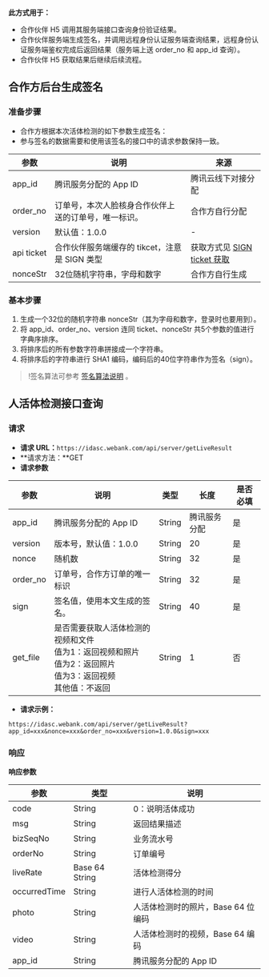 **此方式用于：**
- 合作伙伴 H5 调用其服务端接口查询身份验证结果。
- 合作伙伴服务端生成签名，并调用远程身份认证服务端查询结果，远程身份认证服务端鉴权完成后返回结果（服务端上送 order_no 和 app_id 查询）。
- 合作伙伴 H5 获取结果后继续后续流程。

## 合作方后台生成签名
### 准备步骤
- 合作方根据本次活体检测的如下参数生成签名：
- 参与签名的数据需要和使用该签名的接口中的请求参数保持一致。

| 参数         | 说明                            | 来源                                       |
| ---------- | ----------------------------- | ---------------------------------------- |
| app_id     | 腾讯服务分配的 App ID             | 腾讯云线下对接分配                                |
| order_no   | 订单号，本次人脸核身合作伙伴上送的订单号，唯一标识。   | 合作方自行分配   |
|version	|默认值：1.0.0	|-|
| api ticket | 合作伙伴服务端缓存的 tikcet，注意是 SIGN 类型 | 获取方式见 [SIGN ticket 获取]() |
|nonceStr	|32位随机字符串，字母和数字	|合作方自行生成|

### 基本步骤
1. 生成一个32位的随机字符串 nonceStr（其为字母和数字，登录时也要用到）。
2. 将 app_id、order_no、version 连同 ticket、nonceStr 共5个参数的值进行字典序排序。
3. 将排序后的所有参数字符串拼接成一个字符串。
4. 将排序后的字符串进行 SHA1 编码，编码后的40位字符串作为签名（sign）。

>!签名算法可参考 [签名算法说明]() 。

## 人活体检测接口查询

### 请求
- **请求 URL：**`https://idasc.webank.com/api/server/getLiveResult`
- **请求方法：**GET
- **请求参数**

|参数	|说明|	类型|	长度	|是否必填|
|-|-|-|-|-|
|app_id|	腾讯服务分配的 App ID|	String	|腾讯服务分配	|是|
|version|	版本号，默认值：1.0.0	|String|	20|	是|
|nonce|	随机数|	String	|32	|是|
|order_no|	订单号，合作方订单的唯一标识	|String|	32	|是|
|sign|	签名值，使用本文生成的签名。	|String	|40|	是|
|get_file|	是否需要获取人活体检测的视频和文件<br>值为1：返回视频和照片<br>值为2：返回照片<br>值为3：返回视频<br>其他值：不返回	|String|	1	|否|

- **请求示例：**
 ```
https://idasc.webank.com/api/server/getLiveResult?app_id=xxx&nonce=xxx&order_no=xxx&version=1.0.0&sign=xxx
```

### 响应
**响应参数**

|参数|	类型|	说明|
|-|-|-|
|code	|String	|0：说明活体成功|
|msg	|String|	返回结果描述|
|bizSeqNo	|String	|业务流水号|
|orderNo	|String	|订单编号|
|liveRate	|Base 64 String|	活体检测得分|
|occurredTime|	String	|进行人活体检测的时间|
|photo|	String	|人活体检测时的照片，Base 64 位编码|
|video	|String	|人活体检测时的视频，Base 64 编码|
|app_id|	String|	腾讯服务分配的 App ID|